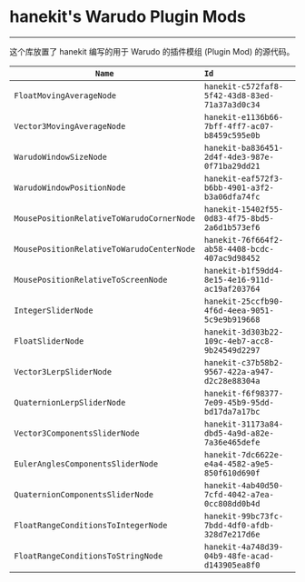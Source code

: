 # hanekit's Warudo Plugin Mods

---

这个库放置了 hanekit 编写的用于 Warudo 的插件模组 (Plugin Mod) 的源代码。



| `Name`                                    | `Id`                                           |
| ----------------------------------------- |:---------------------------------------------- |
| `FloatMovingAverageNode`                  | `hanekit-c572faf8-5f42-43d8-83ed-71a37a3d0c34` |
| `Vector3MovingAverageNode`                | `hanekit-e1136b66-7bff-4ff7-ac07-b8459c595e0b` |
| `WarudoWindowSizeNode`                    | `hanekit-ba836451-2d4f-4de3-987e-0f71ba29dd21` |
| `WarudoWindowPositionNode`                | `hanekit-eaf572f3-b6bb-4901-a3f2-b3a06dfa74fc` |
| `MousePositionRelativeToWarudoCornerNode` | `hanekit-15402f55-0d83-4f75-8bd5-2a6d1b573ef6` |
| `MousePositionRelativeToWarudoCenterNode` | `hanekit-76f664f2-ab58-4408-bcdc-407ac9d98452` |
| `MousePositionRelativeToScreenNode`       | `hanekit-b1f59dd4-8e15-4e16-911d-ac19af203764` |
| `IntegerSliderNode`                       | `hanekit-25ccfb90-4f6d-4eea-9051-5c9e9b919668` |
| `FloatSliderNode`                         | `hanekit-3d303b22-109c-4eb7-acc8-9b24549d2297` |
| `Vector3LerpSliderNode`                   | `hanekit-c37b58b2-9567-422a-a947-d2c28e88304a` |
| `QuaternionLerpSliderNode`                | `hanekit-f6f98377-7e09-45b9-95dd-bd17da7a17bc` |
| `Vector3ComponentsSliderNode`             | `hanekit-31173a84-dbd5-4a9d-a82e-7a36e465defe` |
| `EulerAnglesComponentsSliderNode`         | `hanekit-7dc6622e-e4a4-4582-a9e5-850f610d690f` |
| `QuaternionComponentsSliderNode`          | `hanekit-4ab40d50-7cfd-4042-a7ea-0cc808dd0b4d` |
| `FloatRangeConditionsToIntegerNode`       | `hanekit-99bc73fc-7bdd-4df0-afdb-328d7e217d6e` |
| `FloatRangeConditionsToStringNode`        | `hanekit-4a748d39-04b9-48fe-acad-d143905ea8f0` |
